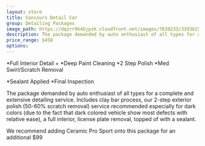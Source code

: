 ```yaml
---
layout: store
title: Concours Detail Car
group: Detailing Packages
image_path: https://dqzrr9k4bjpzk.cloudfront.net/images/7639233/339361593.jpg
description: The package demanded by auto enthusiast of all types for a complete and extensive detailing service.
price_range: $458
options: 
---
```


*Full Interior Detail + *Deep Paint Cleaning *2 Step Polish *Med Swirl/Scratch Removal

*Sealant Applied *Final Inspection

The package demanded by auto enthusiast of all types for a complete and extensive detailing service. Includes clay bar process, our 2-step exterior polish (50-60% scratch removal) service recommended especially for dark colors (due to the fact that dark colored vehicle show most defects with relative ease), a full interior, license plate removal, topped of with a sealant.

We recommend adding Ceramic Pro Sport onto this package for an additional $99